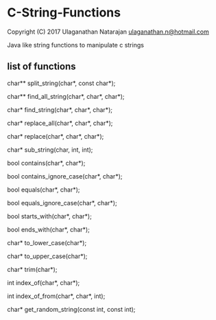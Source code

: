 # C-String-Functions
Copyright (C) 2017  Ulaganathan Natarajan
<ulaganathan.n@hotmail.com>

Java like string functions to manipulate c strings

list of functions
--------------------------------------------------------------

char** split_string(char*, const char*);

char** find_all_string(char*, char*, char*);

char* find_string(char*, char*, char*);

char* replace_all(char*, char*, char*);

char* replace(char*, char*, char*);

char* sub_string(char, int, int);

bool contains(char*, char*);

bool contains_ignore_case(char*, char*);

bool equals(char*, char*);

bool equals_ignore_case(char*, char*);

bool starts_with(char*, char*);

bool ends_with(char*, char*);

char* to_lower_case(char*);

char* to_upper_case(char*);

char* trim(char*);

int index_of(char*, char*);

int index_of_from(char*, char*, int);

char* get_random_string(const int, const int);
